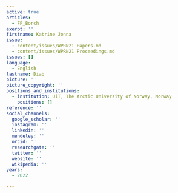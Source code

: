 ```yaml
---
active: true
articles:
  - FP_Borch
exerpt: ''
firstname: Katrine Jonna
issue:
  - content/issues/WPRN21 Papers.md
  - content/issues/WPRN21 Proceedings.md
issues: []
language:
  - English
lastname: Diab
picture: ''
picture_copyright: ''
positions_and_institutions:
  - institution: UiT, The Arctic University of Norway, Norway
    positions: []
reference: ''
social_channels:
  google_scholar: ''
  instagram: ''
  linkedin: ''
  mendeley: ''
  orcid: ''
  researchgate: ''
  twitter: ''
  website: ''
  wikipedia: ''
years:
  - 2022

---
```

